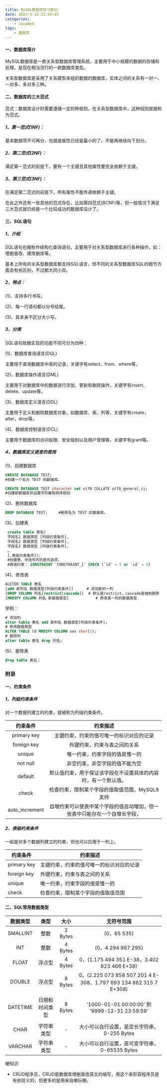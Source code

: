```yaml
---
title: MySQL数据库学习笔记
date: 2023-3-15 22:54:45
categories:
	- JavaWeb
tags:
	- 数据库
---
```

#### 一、数据库简介

MySQL数据库是一款关系型数据库管理系统，主要用于中小规模的数据的存储和处理，是现在相当流行的一款数据库类型。

关系型数据库是采用了关系模型来组织数据的数据库，实体之间的关系有一对一、一对多、多对多三种。



#### 二、数据库的三大范式

范式：数据库设计时需要遵循一定的种规则，在关系型数据库中，这种规则就被称为范式。

##### 1、第一范式(1NF)：

基本数据项不可再分，也就是属性已经是最小的了，不能再继续向下划分。

##### 2、第二范式(2NF)：

满足第一范式的前提下，要有一个主键且其他属性要完全依赖于主键。

##### 3、第三范式(3NF)：

在满足第二范式的前提下，所有属性不能传递依赖于主键。

在此之外还有一些其他的范式存在，比如第四范式(BCNF)等，但一般情况下满足三大范式就已经是一个比较成功的数据库设计了。



#### 三、SQL语句

##### 1、介绍

SQL语句也被称作结构化查询语句，主要用于对关系型数据库进行各种操作，如：增删查改、建库删库等。

基本上所有的关系型数据库都支持SQL语言，但不同的关系型数据库SQL的细节方面会有些区别，不过都大同小异。



##### 2、特点：

(1)、支持多行书写。

(2)、每一行语句都以分号结尾。

(3)、其本身不区分大小写。



##### 3、分类

SQL语句依据实现的功能不同可分为四种：

(1)、数据库查询语言(DQL)

主要用于查询数据库中表的记录，关键字有select、from、where等。

(2)、数据库操作语言(DML)

主要用于对数据库中的数据进行添加、更新和删除操作，关键字有insert、delete、update等。

(3)、数据库定义语言(DDL)

主要用于定义和删除数据库对象，如数据库、表、列等，关键字有create，alter，drop等。

(4)、数据库控制语言(DCL)

主要用于数据库的访问权限、安全级别以及用户管理等，关键字有grant等。



##### 4、数据库定义语言的使用

(1)、创建数据库

```sql
CREATE DATABASE TEST;	
#创建一个名为 TEST 的数据库。

CREATE DATABASE TEST character set utf8 COLLATE utf8_general_ci;
#创建新数据库并设置字符集和排序规则
```

(2)、删除数据库

```sql
DROP DATABASE TEST;		#删除名为 TEST 的数据库。
```

(3)、创建表

```sql
 create table 表名(
 字段名1 数据类型 [列级约束条件],
 字段名2 数据类型 [列级约束条件],
 字段名3 数据类型 [列级约束条件],
 …
 [,表级约束条件]);
 #创建表，中括号内的是可选项。
 #表级约束： CONSTRAINT `CONSTRAINT_1` CHECK (`id` = 5 or `id` = 6)
```

(4)、修改表

```sql
ALETER TABLE 表名
[add 新列名 数据类型[列级约束条件]]	 	# 添加新的一列
[DROP COLUMN 列名[restrict|cascade]]	# 默认是restrict，cascade是强制删除
[MODIFY COLUMN 列名 新数据类型]			# 修改某一列的数据类型
```

举例：

```sql
# 添加列
alter table 表名 add 新列名 数据类型[列级约束条件];
# 修改数据类型
ALTER TABLE ld MODIFY COLUMN sex char(2);
# 删除列
alter table 表名 drop 列名;
```

(5)、删除表

```sql
drop table 表名；
```





### 附录

#### 一、约束条件

##### 1、列级约束条件

对一个数据列建立的约束，就被称为列级约束条件。

|    约束条件    |                           约束描述                           |
| :------------: | :----------------------------------------------------------: |
|  primary key   |           主键约束，约束的值可唯一的标识对应的记录           |
|  foreign key   |                 外键约束，约束与表之间的关系                 |
|     unique     |                唯一约束，约束字段的值是惟一的                |
|    not null    |                非空约束，非空字段的值不能为空                |
|    default     | 默认值约束，用于保证该字段在不设置具体的内容时，有一个默认值。 |
|     check      |        检查约束，限制某个字段的值取值范围，MySQL8支持        |
| auto_increment | 自增约束可以使表中某个字段的值自动增加，但一张表中只能存在一个自增长字段， |



##### 2、表级约束条件

一般是对多个数据列建立的约束，但也可以应用于一列上。

| 约束条件    | 约束描述                                 |
| ----------- | ---------------------------------------- |
| primary key | 主键约束，约束的值可唯一的标识对应的记录 |
| foreign key | 外键约束，约束与表之间的关系             |
| unique      | 唯一约束，约束字段的值是惟一的           |
| check       | 检查约束，限制某个字段的值取值范围       |



#### 二、SQL常用数据类型

| 数据类型 |      类型      |  大小   |                          无符号范围                          |
| :------: | :------------: | :-----: | :----------------------------------------------------------: |
| SMALLINT |      整数      | 2 Bytes |                         (0，65 535)                          |
|   INT    |      整数      | 4 Bytes |                      (0，4 294 967 295)                      |
|  FLOAT   |     浮点型     | 4 Bytes |         0，(1.175 494 351 E-38，3.402 823 466 E+38)          |
|  DOUBLE  |     浮点型     | 8 Bytes | 0，(2.225 073 858 507 201 4 E-308，1.797 693 134 862 315 7 E+308) |
|          |                |         |                                                              |
| DATETIME | 日期和时间类型 | 8 Bytes |        '1000-01-01 00:00:00' 到 '9999-12-31 23:59:59'        |
|          |                |         |                                                              |
|   CHAR   |   字符串类型   |    -    |         大小可以自行设置，是定长字符串，0-255 Bytes          |
| VARCHAR  |   字符串类型   |    -    |        大小可以自行设置，是可变字符串，0-65535 Bytes         |





梗知识

- CRUD程序员，CRUD是数据库增删查改英文的缩写，用这个来形容程序员是有些贬义的，但更多的是用来自嘲玩梗。

  